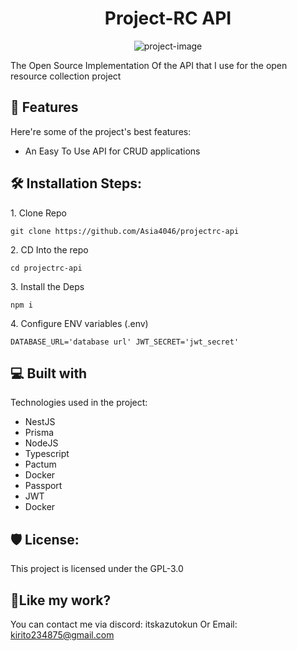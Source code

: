 <h1 align="center" id="title">Project-RC API</h1>

<p align="center"><img src="https://socialify.git.ci/Asia4046/projectrc-api/image?font=Raleway&amp;forks=1&amp;issues=1&amp;language=1&amp;name=1&amp;owner=1&amp;pattern=Circuit+Board&amp;pulls=1&amp;stargazers=1&amp;theme=Auto" alt="project-image"></p>

<p id="description">The Open Source Implementation Of the API that I use for the open resource collection project</p>

  
  
<h2>🧐 Features</h2>

Here're some of the project's best features:

*   An Easy To Use API for CRUD applications

<h2>🛠️ Installation Steps:</h2>

<p>1. Clone Repo</p>

```
git clone https://github.com/Asia4046/projectrc-api
```

<p>2. CD Into the repo</p>

```
cd projectrc-api
```

<p>3. Install the Deps</p>

```
npm i
```

<p>4. Configure ENV variables (.env)</p>

```
DATABASE_URL='database url' JWT_SECRET='jwt_secret'
```

  
  
<h2>💻 Built with</h2>

Technologies used in the project:

*   NestJS
*   Prisma
*   NodeJS
*   Typescript
*   Pactum
*   Docker
*   Passport
*   JWT
*   Docker

<h2>🛡️ License:</h2>

This project is licensed under the GPL-3.0

<h2>💖Like my work?</h2>

You can contact me via discord: itskazutokun Or Email: kirito234875@gmail.com